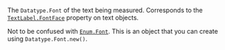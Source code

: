 The `Datatype.Font` of the text being measured. Corresponds to the
[`TextLabel.FontFace`](https://create.roblox.com/docs/reference/engine/classes/TextLabel#FontFace) property on text objects.

Not to be confused with [`Enum.Font`](https://create.roblox.com/docs/reference/engine/enums/Font). This is an object that you can create
using `Datatype.Font.new()`.